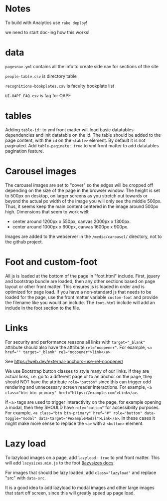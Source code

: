 # Notes

To build with Analytics use `rake deploy`!

we need to start doc-ing how this works!

# data

`pagesnav.yml` contains all the info to create side nav for sections of the site

`people-table.csv` is directory table

`recognitions-bookplates.csv` is faculty bookplate list

`UI-OAPF_FAQ.csv` is faq for OAPF

# tables

Adding `table-id:` to yml front matter will load basic datatables dependencies and init datatable on the id. 
The table should be added to the page content, with the `id` on the `<table>` element.
By default it is not paginated. 
Add `table-paginate: true` to yml front matter to add datatables pagination feature.

# Carousel images

The carousel images are set to "cover" so the edges will be cropped off depending on the size of the page in the browser window. 
The height is set to 500px on desktop, on larger screens as you stretch out towards or beyond the actual px width of the image you will only see the middle 500px. 
Thus, it seems keep the main content centered in the image around 500px high.
Dimensions that seem to work well:

- center around 1200px x 550px, canvas 2000px x 1300px.
- center around 1000px x 600px, canvas 1600px x 900px.

Images are added to the webserver in the `/media/carousel/` directory, not to the github project.

# Foot and custom-foot

All js is loaded at the bottom of the page in "foot.html" include.
First, jquery and bootstrap bundle are loaded, then any other sections based on page layout or other front matter.
This ensures js is loaded in order and is optimized for page load.
If you have a non-standard js that needs to be loaded for the page, use the front matter variable `custom-foot` and provide the filename like you would an include.
The `foot.html` include will add an include in the foot section to the file.

# Links

For security and performance reasons all links with `target="_blank"` attribute should also have the attribute `rel="noopener"`.
For example, `<a href="" target="_blank" rel="noopener">link</a>`

See https://web.dev/external-anchors-use-rel-noopener/

We use Bootstrap button classes to style many of our links. 
If they are actual links, i.e. go to a different page or to an anchor on the page, they should NOT have the attribute `role="button"` since this can trigger odd rendering and unnecessary screen reader interactions. 
For example, `<a class="btn btn-primary" href="https://example.com">Link</a>`.

If `<a>` tags are used to trigger interactivity on the page, for example opening a modal, then they SHOULD have `role="button"` for accessibility purposes. 
For example, `<a class="btn btn-primary" href="#" role="button" data-toggle="modal" data-target="#exampleModal">Link</a>`.
In these cases it might make more sense to replace the `<a>` with a `<button>` element.

# Lazy load

To lazyload images on a page, add `lazyload: true` to yml front matter. 
This will add `lazysizes.min.js` to the foot ([lazysizes docs](https://github.com/aFarkas/lazysizes). 

For images that should be lazy loaded, add `class="lazyload"` and replace "src" with `data-src`.

It is a good idea to add lazyload to modal images and other large images that start off screen, since this will greatly speed up page load.
